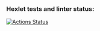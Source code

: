 ### Hexlet tests and linter status:
[![Actions Status](https://github.com/Kriptonvip/frontend-project-lvl2/workflows/hexlet-check/badge.svg)](https://github.com/Kriptonvip/frontend-project-lvl2/actions)